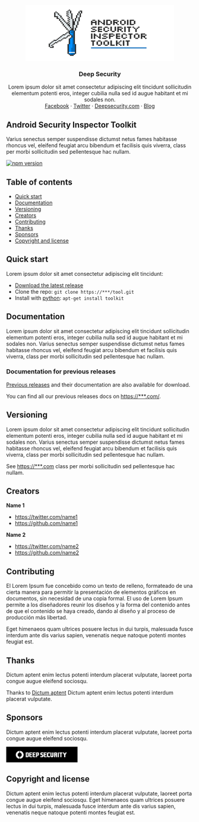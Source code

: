 <p align="center">
  <a href="#">
    <img src="/assets/images/ASIT__Banner.jpg" alt="Tool kit" width="400" height="150">
  </a>
</p>

<h3 align="center">Deep Security</h3>

<p align="center">
  Lorem ipsum dolor sit amet consectetur adipiscing elit tincidunt sollicitudin elementum potenti eros, integer cubilia nulla sed id augue habitant et mi sodales non.
  <br>
  <a href="#">Facebook</a>
  ·
  <a href="#_request.md">Twitter</a>
  ·
  <a href="#">Deepsecurity.com</a>
  ·
  <a href="#">Blog</a>
</p>


## Android Security Inspector Toolkit

Varius senectus semper suspendisse dictumst netus fames habitasse rhoncus vel, eleifend feugiat arcu bibendum et facilisis quis viverra, class per morbi sollicitudin sed pellentesque hac nullam.

[![npm version](https://img.shields.io/npm/v/bootstrap)](https://www.npmjs.com/package/bootstrap)

## Table of contents

- [Quick start](#quick-start)
- [Documentation](#documentation)
- [Versioning](#versioning)
- [Creators](#creators)
- [Contributing](#contributing)
- [Thanks](#thanks)
- [Sponsors](#sponsors)
- [Copyright and license](#copyright-and-license)


## Quick start

Lorem ipsum dolor sit amet consectetur adipiscing elit tincidunt:

- [Download the latest release](https:***.com)
- Clone the repo: `git clone https://***/tool.git`
- Install with [python](https://www.***.com/): `apt-get install toolkit`

## Documentation

Lorem ipsum dolor sit amet consectetur adipiscing elit tincidunt sollicitudin elementum potenti eros, integer cubilia nulla sed id augue habitant et mi sodales non. Varius senectus semper suspendisse dictumst netus fames habitasse rhoncus vel, eleifend feugiat arcu bibendum et facilisis quis viverra, class per morbi sollicitudin sed pellentesque hac nullam.


### Documentation for previous releases

[Previous releases](https://***.com) and their documentation are also available for download.

You can find all our previous releases docs on <https://***.com/>.


## Versioning

Lorem ipsum dolor sit amet consectetur adipiscing elit tincidunt sollicitudin elementum potenti eros, integer cubilia nulla sed id augue habitant et mi sodales non. Varius senectus semper suspendisse dictumst netus fames habitasse rhoncus vel, eleifend feugiat arcu bibendum et facilisis quis viverra, class per morbi sollicitudin sed pellentesque hac nullam.

See <https://***.com> class per morbi sollicitudin sed pellentesque hac nullam.


## Creators

**Name 1**

- <https://twitter.com/name1>
- <https://github.com/name1>

**Name 2**

- <https://twitter.com/name2>
- <https://github.com/name2>


## Contributing

El Lorem Ipsum fue concebido como un texto de relleno, formateado de una cierta manera para permitir la presentación de elementos gráficos en documentos, sin necesidad de una copia formal. El uso de Lorem Ipsum permite a los diseñadores reunir los diseños y la forma del contenido antes de que el contenido se haya creado, dando al diseño y al proceso de producción más libertad.

Eget himenaeos quam ultrices posuere lectus in dui turpis, malesuada fusce interdum ante dis varius sapien, venenatis neque natoque potenti montes feugiat est.


## Thanks

Dictum aptent enim lectus potenti interdum placerat vulputate, laoreet porta congue augue eleifend sociosqu.

Thanks to [Dictum aptent](https://***.com/) Dictum aptent enim lectus potenti interdum placerat vulputate.


## Sponsors

Dictum aptent enim lectus potenti interdum placerat vulputate, laoreet porta congue augue eleifend sociosqu.

<a href="https://www.browserstack.com/">
  <img src="/assets/images/logo_deepsecurity.png" alt="DeepSecurity Logo" width="192" height="42">
</a>


## Copyright and license

Dictum aptent enim lectus potenti interdum placerat vulputate, laoreet porta congue augue eleifend sociosqu. Eget himenaeos quam ultrices posuere lectus in dui turpis, malesuada fusce interdum ante dis varius sapien, venenatis neque natoque potenti montes feugiat est.
